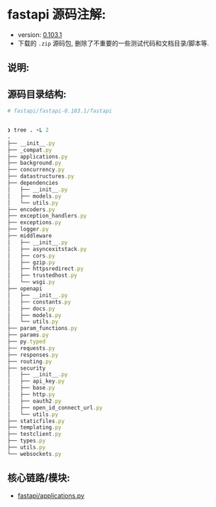 # fastapi 源码注解:

- version: [0.103.1](https://github.com/tiangolo/fastapi/releases/tag/0.103.1)
- 下载的 `.zip` 源码包, 删除了不重要的一些测试代码和文档目录/脚本等.

## 说明:

## 源码目录结构:

```ruby
# fastapi/fastapi-0.103.1/fastapi


❯ tree . -L 2
.
├── __init__.py
├── _compat.py
├── applications.py
├── background.py
├── concurrency.py
├── datastructures.py
├── dependencies
│   ├── __init__.py
│   ├── models.py
│   └── utils.py
├── encoders.py
├── exception_handlers.py
├── exceptions.py
├── logger.py
├── middleware
│   ├── __init__.py
│   ├── asyncexitstack.py
│   ├── cors.py
│   ├── gzip.py
│   ├── httpsredirect.py
│   ├── trustedhost.py
│   └── wsgi.py
├── openapi
│   ├── __init__.py
│   ├── constants.py
│   ├── docs.py
│   ├── models.py
│   └── utils.py
├── param_functions.py
├── params.py
├── py.typed
├── requests.py
├── responses.py
├── routing.py
├── security
│   ├── __init__.py
│   ├── api_key.py
│   ├── base.py
│   ├── http.py
│   ├── oauth2.py
│   ├── open_id_connect_url.py
│   └── utils.py
├── staticfiles.py
├── templating.py
├── testclient.py
├── types.py
├── utils.py
└── websockets.py

```

## 核心链路/模块:

- [fastapi/applications.py](fastapi/applications.py)

